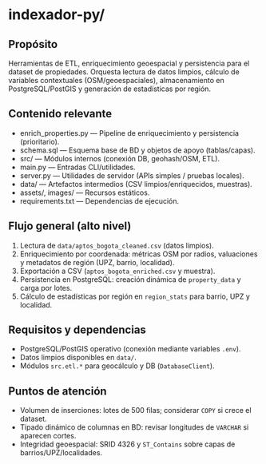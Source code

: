 # indexador-py/

## Propósito
Herramientas de ETL, enriquecimiento geoespacial y persistencia para el dataset de propiedades. Orquesta lectura de datos limpios, cálculo de variables contextuales (OSM/geoespaciales), almacenamiento en PostgreSQL/PostGIS y generación de estadísticas por región.

## Contenido relevante
- enrich_properties.py — Pipeline de enriquecimiento y persistencia (prioritario).
- schema.sql — Esquema base de BD y objetos de apoyo (tablas/capas).
- src/ — Módulos internos (conexión DB, geohash/OSM, ETL).
- main.py — Entradas CLI/utilidades.
- server.py — Utilidades de servidor (APIs simples / pruebas locales).
- data/ — Artefactos intermedios (CSV limpios/enriquecidos, muestras).
- assets/, images/ — Recursos estáticos.
- requirements.txt — Dependencias de ejecución.

## Flujo general (alto nivel)
1. Lectura de `data/aptos_bogota_cleaned.csv` (datos limpios).
2. Enriquecimiento por coordenada: métricas OSM por radios, valuaciones y metadatos de región (UPZ, barrio, localidad).
3. Exportación a CSV (`aptos_bogota_enriched.csv` y muestra).
4. Persistencia en PostgreSQL: creación dinámica de `property_data` y carga por lotes.
5. Cálculo de estadísticas por región en `region_stats` para barrio, UPZ y localidad.

## Requisitos y dependencias
- PostgreSQL/PostGIS operativo (conexión mediante variables `.env`).
- Datos limpios disponibles en `data/`.
- Módulos `src.etl.*` para geocálculo y DB (`DatabaseClient`).

## Puntos de atención
- Volumen de inserciones: lotes de 500 filas; considerar `COPY` si crece el dataset.
- Tipado dinámico de columnas en BD: revisar longitudes de `VARCHAR` si aparecen cortes.
- Integridad geoespacial: SRID 4326 y `ST_Contains` sobre capas de barrios/UPZ/localidades.
